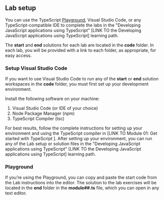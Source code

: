 ## Lab setup

You can use the TypeScript [Playground](https://www.typescriptlang.org/play), Visual Studio Code, or any TypeScript-compatible IDE to complete the labs in the "Developing JavaScript applications using TypeScript" [LINK TO the Developing JavaScript applications using TypeScript] learning path.

The **start** and **end** solutions for each lab are located in the **code** folder. In each lab, you will be provided with a link to each folder, as appropriate, for easy access. 

### Setup Visual Studio Code

If you want to use Visual Studio Code to run any of the **start** or **end** solution workspaces in the **code** folder, you must first set up your development environment. 

Install the following software on your machine:

1. Visual Studio Code (or IDE of your choice)
2. Node Package Manager (npm)
3. TypeScript Compiler (tsc)

For best results, follow the complete instructions for setting up your environment and using the TypeScript compiler in [LINK TO Module 01: Get started with TypeScript ]. After setting up your environment, you can run any of the Lab setup or solution files in the "Developing JavaScript applications using TypeScript" [LINK TO the Developing JavaScript applications using TypeScript] learning path.

### Playground

If you’re using the Playground, you can copy and paste the start code from the Lab instructions into the editor. The solution to the lab exercises will be located in the **end** folder in the **module##.ts** file, which you can open in any text editor.
